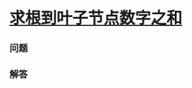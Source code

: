 # [求根到叶子节点数字之和](https://leetcode-cn.com/problems/sum-root-to-leaf-numbers)

### 问题



### 解答

```

```

